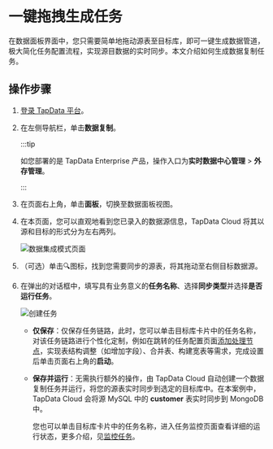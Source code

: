 # 一键拖拽生成任务

在数据面板界面中，您只需要简单地拖动源表至目标库，即可一键生成数据管道，极大简化任务配置流程，实现源目数据的实时同步。本文介绍如何生成数据复制任务。

## 操作步骤

1. [登录 TapData 平台](../log-in.md)。

2. 在左侧导航栏，单击**数据复制**。

   :::tip

   如您部署的是 TapData Enterprise 产品，操作入口为**实时数据中心管理** > **外存管理**。

   :::

3. 在页面右上角，单击**面板**，切换至数据面板视图。

4. 在本页面，您可以直观地看到您已录入的数据源信息，TapData Cloud 将其以源和目标的形式分为左右两列。

   ![数据集成模式页面](../../images/view_etl_dashboard.png)

5. （可选）单击🔍图标，找到您需要同步的源表，将其拖动至右侧目标数据源。

6. 在弹出的对话框中，填写具有业务意义的**任务名称**、选择**同步类型**并选择**是否运行任务**。

   ![创建任务](../../images/create_etl_task.gif)

   - **仅保存**：仅保存任务链路，此时，您可以单击目标库卡片中的任务名称，对该任务链路进行个性化定制，例如在跳转的任务配置页面[添加处理节点](../data-development/process-node.md)，实现表结构调整（如增加字段）、合并表、构建宽表等需求，完成设置后单击页面右上角的**启动**。

   - **保存并运行**：无需执行额外的操作，由 TapData Cloud 自动创建一个数据复制任务并运行，将您的源表实时同步到选定的目标库中。在本案例中，TapData Cloud 会将源 MySQL 中的 **customer** 表实时同步到 MongoDB 中。

     您也可以单击目标库卡片中的任务名称，进入任务监控页面查看详细的运行状态，更多介绍，见[监控任务](monitor-task.md)。



